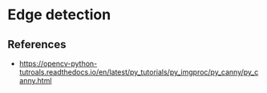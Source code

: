 # Edge detection

## References
* https://opencv-python-tutroals.readthedocs.io/en/latest/py_tutorials/py_imgproc/py_canny/py_canny.html